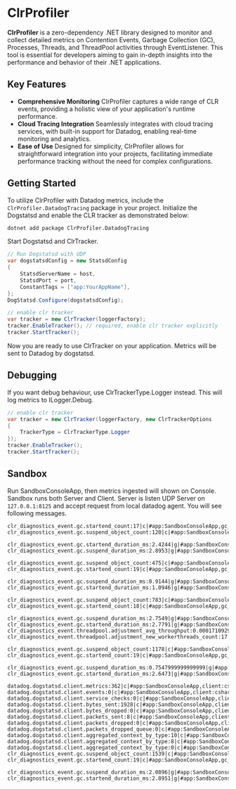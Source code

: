 # ClrProfiler

**ClrProfiler** is a zero-dependency .NET library designed to monitor and collect detailed metrics on Contention Events, Garbage Collection (GC), Processes, Threads, and ThreadPool activities through EventListener. This tool is essential for developers aiming to gain in-depth insights into the performance and behavior of their .NET applications.

## Key Features

- **Comprehensive Monitoring**
  ClrProfiler captures a wide range of CLR events, providing a holistic view of your application's runtime performance.
- **Cloud Tracing Integration**
  Seamlessly integrates with cloud tracing services, with built-in support for Datadog, enabling real-time monitoring and analytics.
- **Ease of Use**
  Designed for simplicity, ClrProfiler allows for straightforward integration into your projects, facilitating immediate performance tracking without the need for complex configurations.

## Getting Started

To utilize ClrProfiler with Datadog metrics, include the `ClrProfiler.DatadogTracing` package in your project. Initialize the Dogstatsd and enable the CLR tracker as demonstrated below:

```sh
dotnet add package ClrProfiler.DatadogTracing
```

Start Dogstatsd and ClrTracker.

```cs
// Run Dogstatsd with UDP
var dogstatsdConfig = new StatsdConfig
{
    StatsdServerName = host,
    StatsdPort = port,
    ConstantTags = ["app:YourAppName"],
};
DogStatsd.Configure(dogstatsdConfig);

// enable clr tracker
var tracker = new ClrTracker(loggerFactory);
tracker.EnableTracker(); // required, enable clr tracker explicitly
tracker.StartTracker();
```

Now you are ready to use ClrTracker on your application. Metrics will be sent to Datadog by dogstatsd.

## Debugging

If you want debug behaviour, use ClrTrackerType.Logger instead. This will log metrics to ILogger.Debug.

```cs
// enable clr tracker
var tracker = new ClrTracker(loggerFactory, new ClrTrackerOptions
{
    TrackerType = ClrTrackerType.Logger
});
tracker.EnableTracker();
tracker.StartTracker();
```

## Sandbox

Run SandboxConsoleApp, then metrics ingested will shown on Console. Sandbox runs both Server and Client. Server is listen UDP Server on `127.0.0.1:8125` and accept request from local datadog agent.
You will see following messages.

```
clr_diagnostics_event.gc.startend_count:17|c|#app:SandboxConsoleApp,gc_gen:2,gc_type:0,gc_reason:induced
clr_diagnostics_event.gc.suspend_object_count:120|c|#app:SandboxConsoleApp,gc_suspend_reason:gc

clr_diagnostics_event.gc.startend_duration_ms:2.4244|g|#app:SandboxConsoleApp,gc_gen:2,gc_type:0,gc_reason:induced
clr_diagnostics_event.gc.suspend_duration_ms:2.8953|g|#app:SandboxConsoleApp,gc_suspend_reason:gc

clr_diagnostics_event.gc.suspend_object_count:475|c|#app:SandboxConsoleApp,gc_suspend_reason:gc
clr_diagnostics_event.gc.startend_count:19|c|#app:SandboxConsoleApp,gc_gen:2,gc_type:0,gc_reason:induced

clr_diagnostics_event.gc.suspend_duration_ms:0.9144|g|#app:SandboxConsoleApp,gc_suspend_reason:gc
clr_diagnostics_event.gc.startend_duration_ms:1.0946|g|#app:SandboxConsoleApp,gc_gen:2,gc_type:0,gc_reason:induced

clr_diagnostics_event.gc.suspend_object_count:783|c|#app:SandboxConsoleApp,gc_suspend_reason:gc
clr_diagnostics_event.gc.startend_count:18|c|#app:SandboxConsoleApp,gc_gen:2,gc_type:0,gc_reason:induced

clr_diagnostics_event.gc.suspend_duration_ms:2.7549|g|#app:SandboxConsoleApp,gc_suspend_reason:gc
clr_diagnostics_event.gc.startend_duration_ms:2.7791|g|#app:SandboxConsoleApp,gc_gen:2,gc_type:0,gc_reason:induced
clr_diagnostics_event.threadpool.adjustment_avg_throughput:0.00017109293075546954|g|#app:SandboxConsoleApp,thread_adjust_reason:warmup
clr_diagnostics_event.threadpool.adjustment_new_workerthreads_count:17|g|#app:SandboxConsoleApp,thread_adjust_reason:warmup

clr_diagnostics_event.gc.suspend_object_count:1178|c|#app:SandboxConsoleApp,gc_suspend_reason:gc
clr_diagnostics_event.gc.startend_count:19|c|#app:SandboxConsoleApp,gc_gen:2,gc_type:0,gc_reason:induced

clr_diagnostics_event.gc.suspend_duration_ms:0.7547999999999999|g|#app:SandboxConsoleApp,gc_suspend_reason:gc
clr_diagnostics_event.gc.startend_duration_ms:2.6473|g|#app:SandboxConsoleApp,gc_gen:2,gc_type:0,gc_reason:induced

datadog.dogstatsd.client.metrics:362|c|#app:SandboxConsoleApp,client:csharp,client_version:7.0.0.0,client_transport:udp,app:SandboxConsoleApp
datadog.dogstatsd.client.events:0|c|#app:SandboxConsoleApp,client:csharp,client_version:7.0.0.0,client_transport:udp,app:SandboxConsoleApp
datadog.dogstatsd.client.service_checks:0|c|#app:SandboxConsoleApp,client:csharp,client_version:7.0.0.0,client_transport:udp,app:SandboxConsoleApp
datadog.dogstatsd.client.bytes_sent:1928|c|#app:SandboxConsoleApp,client:csharp,client_version:7.0.0.0,client_transport:udp,app:SandboxConsoleApp
datadog.dogstatsd.client.bytes_dropped:0|c|#app:SandboxConsoleApp,client:csharp,client_version:7.0.0.0,client_transport:udp,app:SandboxConsoleApp
datadog.dogstatsd.client.packets_sent:8|c|#app:SandboxConsoleApp,client:csharp,client_version:7.0.0.0,client_transport:udp,app:SandboxConsoleApp
datadog.dogstatsd.client.packets_dropped:0|c|#app:SandboxConsoleApp,client:csharp,client_version:7.0.0.0,client_transport:udp,app:SandboxConsoleApp
datadog.dogstatsd.client.packets_dropped_queue:0|c|#app:SandboxConsoleApp,client:csharp,client_version:7.0.0.0,client_transport:udp,app:SandboxConsoleApp
datadog.dogstatsd.client.aggregated_context_by_type:10|c|#app:SandboxConsoleApp,client:csharp,client_version:7.0.0.0,client_transport:udp,app:SandboxConsoleApp,metrics_type:gauge
datadog.dogstatsd.client.aggregated_context_by_type:8|c|#app:SandboxConsoleApp,client:csharp,client_version:7.0.0.0,client_transport:udp,app:SandboxConsoleApp,metrics_type:count
datadog.dogstatsd.client.aggregated_context_by_type:0|c|#app:SandboxConsoleApp,client:csharp,client_version:7.0.0.0,client_transport:udp,app:SandboxConsoleApp,metrics_type:set
clr_diagnostics_event.gc.suspend_object_count:1539|c|#app:SandboxConsoleApp,gc_suspend_reason:gc
clr_diagnostics_event.gc.startend_count:19|c|#app:SandboxConsoleApp,gc_gen:2,gc_type:0,gc_reason:induced

clr_diagnostics_event.gc.suspend_duration_ms:2.0896|g|#app:SandboxConsoleApp,gc_suspend_reason:gc
clr_diagnostics_event.gc.startend_duration_ms:2.8951|g|#app:SandboxConsoleApp,gc_gen:2,gc_type:0,gc_reason:induced
```
